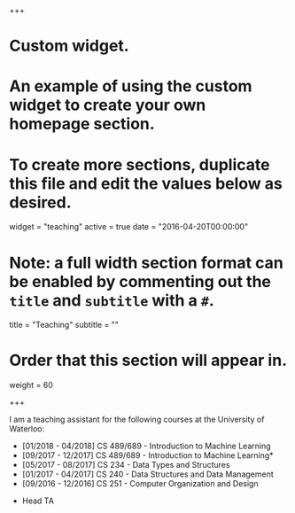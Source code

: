 +++
# Custom widget.
# An example of using the custom widget to create your own homepage section.
# To create more sections, duplicate this file and edit the values below as desired.
widget = "teaching"
active = true
date = "2016-04-20T00:00:00"

# Note: a full width section format can be enabled by commenting out the `title` and `subtitle` with a `#`.
title = "Teaching"
subtitle = ""

# Order that this section will appear in.
weight = 60

+++

<!-- This is an example of using the *custom* widget to create your own homepage section.

To remove this section, either delete `content/home/teaching.md` or edit the frontmatter of the file to deactivate the widget by setting `active = false`. -->

I am a teaching assistant for the following courses at the University of Waterloo:

- [01/2018 - 04/2018] CS 489/689 - Introduction to Machine Learning
- [09/2017 - 12/2017] CS 489/689 - Introduction to Machine Learning*
- [05/2017 - 08/2017] CS 234 - Data Types and Structures
- [01/2017 - 04/2017] CS 240 - Data Structures and Data Management
- [09/2016 - 12/2016] CS 251 - Computer Organization and Design

* Head TA
